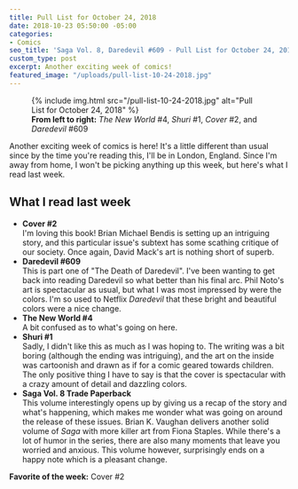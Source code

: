 ```yaml
---
title: Pull List for October 24, 2018
date: 2018-10-23 05:50:00 -05:00
categories:
- Comics
seo_title: 'Saga Vol. 8, Daredevil #609 - Pull List for October 24, 2018'
custom_type: post
excerpt: Another exciting week of comics!
featured_image: "/uploads/pull-list-10-24-2018.jpg"
---
```


<figure class="extendout">
  {% include img.html src="/pull-list-10-24-2018.jpg" alt="Pull List for October 24, 2018" %}
  <figcaption><strong>From left to right:</strong> <em>The New World</em> #4, <em>Shuri</em> #1, <em>Cover</em> #2, and <em>Daredevil</em> #609</figcaption>
</figure>

Another exciting week of comics is here! It's a little different than usual since by the time you're reading this, I'll be in London, England. Since I'm away from home, I won't be picking anything up this week, but here's what I read last week.

## What I read last week

- **Cover #2**  
  I'm loving this book! Brian Michael Bendis is setting up an intriguing story, and this particular issue's subtext has some scathing critique of our society. Once again, David Mack's art is nothing short of superb.
- **Daredevil #609**  
  This is part one of "The Death of Daredevil". I've been wanting to get back into reading Daredevil so what better than his final arc. Phil Noto's art is spectacular as usual, but what I was most impressed by were the colors. I'm so used to Netflix _Daredevil_ that these bright and beautiful colors were a nice change.
- **The New World #4**  
  A bit confused as to what's going on here.
- **Shuri #1**  
  Sadly, I didn't like this as much as I was hoping to. The writing was a bit boring (although the ending was intriguing), and the art on the inside was cartoonish and drawn as if for a comic geared towards children. The only positive thing I have to say is that the cover is spectacular with a crazy amount of detail and dazzling colors.
- **Saga Vol. 8 Trade Paperback**  
  This volume interestingly opens up by giving us a recap of the story and what's happening, which makes me wonder what was going on around the release of these issues. Brian K. Vaughan delivers another solid volume of _Saga_ with more killer art from Fiona Staples. While there's a lot of humor in the series, there are also many moments that leave you worried and anxious. This volume however, surprisingly ends on a happy note which is a pleasant change.

**Favorite of the week:** Cover #2
